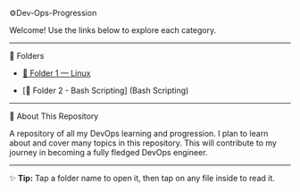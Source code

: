  ⚙️Dev-Ops-Progression

Welcome! Use the links below to explore each category.

---

 📂 Folders

- [📝 Folder 1 — Linux](LinuxProg)

- [📝 Folder 2 - Bash Scripting] (Bash Scripting)



---

 📌 About This Repository

A repository of all my DevOps learning and progression.
I plan to learn about and cover many topics in this repository.
This will contribute to my journey in becoming a fully fledged DevOps engineer.


---

✨ **Tip:** Tap a folder name to open it, then tap on any file inside to read it.  
